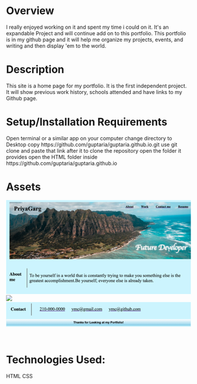 <h1>Overview</h1>

I really enjoyed working on it and spent my time i could on it. It's an expandable Project and will continue add on to this portfolio.
This portfolio is in my github page and it will help me organize my projects, events, and writing and then display 'em to the world.
<br>


<h1>Description</h1>
This site is a home page for my portfolio. It is the first independent project. It will show previous work history, schools attended and have links to my Github page.

<br>

<h1>Setup/Installation Requirements</h1>
Open terminal or a similar app on your computer
change directory to Desktop
copy https://github.com/guptaria/guptaria.github.io.git
use git clone and paste that link after it to clone the repository
open the folder it provides
open the HTML folder inside
https://github.com/guptaria/guptaria.github.io

<br>

<h1>Assets</h1>

![](assets/images/screenshot1.png)
![](assets/images/Screenshot2.png)
![](assets/images/Screenshot3.png)



<br>

<h1>Technologies Used:</h1>
HTML 
CSS 
